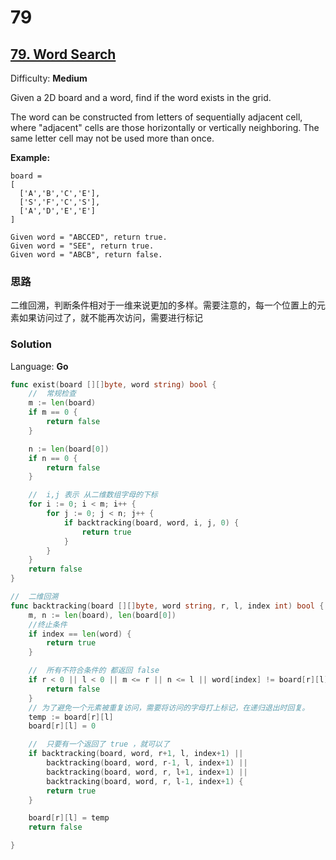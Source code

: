 # 79

## [79\. Word Search](https://leetcode.com/problems/word-search/)

Difficulty: **Medium**


Given a 2D board and a word, find if the word exists in the grid.

The word can be constructed from letters of sequentially adjacent cell, where "adjacent" cells are those horizontally or vertically neighboring. The same letter cell may not be used more than once.

**Example:**

```
board =
[
  ['A','B','C','E'],
  ['S','F','C','S'],
  ['A','D','E','E']
]

Given word = "ABCCED", return true.
Given word = "SEE", return true.
Given word = "ABCB", return false.
```

### 思路
二维回溯，判断条件相对于一维来说更加的多样。需要注意的，每一个位置上的元素如果访问过了，就不能再次访问，需要进行标记 
### Solution

Language: **Go**

```go
func exist(board [][]byte, word string) bool {
    //  常规检查
	m := len(board)
	if m == 0 {
		return false
	}

	n := len(board[0])
	if n == 0 {
		return false
	}

	//  i,j 表示 从二维数组字母的下标
	for i := 0; i < m; i++ {
		for j := 0; j < n; j++ {
			if backtracking(board, word, i, j, 0) {
				return true
			}
		}
	}
	return false
}

//  二维回溯
func backtracking(board [][]byte, word string, r, l, index int) bool {
	m, n := len(board), len(board[0])
	//终止条件
	if index == len(word) {
		return true
	}

	//  所有不符合条件的 都返回 false
	if r < 0 || l < 0 || m <= r || n <= l || word[index] != board[r][l] {
		return false
	}
	// 为了避免一个元素被重复访问，需要将访问的字母打上标记，在递归退出时回复。
	temp := board[r][l]
	board[r][l] = 0

	//  只要有一个返回了 true ，就可以了
	if backtracking(board, word, r+1, l, index+1) ||
		backtracking(board, word, r-1, l, index+1) ||
		backtracking(board, word, r, l+1, index+1) ||
		backtracking(board, word, r, l-1, index+1) {
		return true
	}

	board[r][l] = temp
	return false

}

```
